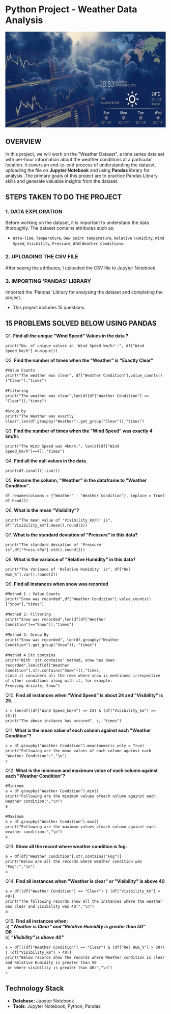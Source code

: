 # Python Project - Weather Data Analysis

<img src="https://github.com/AsadSayed07/Python_Project-Weather_Data_Analysis/blob/main/weather_image.jpg?raw=true" width="1000" height="300">

## OVERVIEW
In this project, we will work on the "Weather Dataset", a time series data set with per-hour information about the weather conditions at a particular location. It covers an end-to-end process of understanding the dataset, uploading the file on **Jupyter Notebook** and using **Pandas** library for analysis .The primary goals of this project are to practice Pandas Library skills and generate valuable insights from the dataset.

## STEPS TAKEN TO DO THE PROJECT

### 1. DATA EXPLORATION
Before working on the dataset, it is important to understand the data thoroughly. The dataset contains attributes such as:
- `Date-Time`, `Temperature`, `Dew point temperature`, `Relative Humidity`, `Wind Speed`, `Visibility`, `Pressure`, and `Weather Conditions`.

### 2. UPLOADING THE CSV FILE
After seeing the attributes, I uploaded the CSV file to Jupyter Notebook.

### 3. IMPORTING 'PANDAS' LIBRARY
Imported the 'Pandas' Library for analysing the dataset and completing the project.
- This project includes 15 questions.

## 15 PROBLEMS SOLVED BELOW USING PANDAS

Q1. **Find all the unique "Wind Speed" Values in the data ?**
```vim
print("No. of unique values in 'Wind Speed km/hr':", df["Wind Speed_km/h"].nunique())
```
Q2. **Find the number of times when the "Weather" is "Exactly Clear"**
```vim
#Value Counts
print("The weather was clear", df["Weather Condition"].value_counts()["Clear"],"times")

#Filtering
print("The weather was clear",len(df[df["Weather Condition"] == "Clear"]),"times")

#Group by
print("The Weather was exactly clear",len(df.groupby("Weather").get_group("Clear")),"times")
```
Q3. **Find the number of times when the "Wind Speed" was exactly 4 km/hr.**
```vim
print("The Wind Speed was 4km/h,", len(df[df["Wind Speed_km/h"]==4]),"times")
```
Q4. **Find all the null values in the data.**
```vim
print(df.isnull().sum())
```
Q5. **Rename the column, "Weather" in the dataframe to "Weather Condition".**
```vim
df.rename(columns = {"Weather" : "Weather Condition"}, inplace = True)
df.head(2)
```
Q6. **What is the mean "Visibility"?**
```vim
print("The mean value of 'Visibility_km/h' is", df["Visibility_km"].mean().round(2))
```
Q7. **What is the standard deviation of "Pressure" in this data?**
```vim
print("The standard deviation of 'Pressure' is",df["Press_kPa"].std().round(2))
```
Q8. **What is the variance of "Relative Humidity" in this data?**
```vim
print("The Variance of 'Relative Humidity' is", df["Rel Hum_%"].var().round(2))
```
Q9. **Find all instances when snow was recorded**
```vim
#Method 1 : Value Counts
print("Snow was recorded",df["Weather Condition"].value_counts()["Snow"],"times")

#Method 2: Filtering
print("Snow was recorded",len(df[df["Weather Condition"]=="Snow"]),"times")

#Method 3: Group By
print("Snow was recorded", len(df.groupby("Weather Condition").get_group("Snow")), "times")

#Method 4 Str.contains
print("With 'str.contains' method, snow has been recorded",len(df[df["Weather Condition"].str.contains("Snow")]),"times,
since it considers all the rows where snow is mentioned irrespective of other conditions along with it, for example:
Freezing drizzle, Snow")
```
Q10. **Find all instances when "Wind Speed" is about 24 and "Visibility" is 25.**
```vim
s = len(df[(df["Wind Speed_km/h"] == 24) & (df["Visibility_km"] == 25)])
print("The above instance has occured", s, "times")
```
Q11. **What is the mean value of each column against each "Weather Condition"?**
```vim
s = df.groupby("Weather Condition").mean(numeric_only = True)
print("Following are the mean values of each column against each 'Weather Condition':","\n")
s
```
Q12. **What is the minimum and maximum value of each column against each "Weather Condition"?**
```vim
#Minimum
a = df.groupby("Weather Condition").min()
print("Following are the minimum values ofeach column against each weather condition:","\n")
a

#Maximum
b = df.groupby("Weather Condition").max()
print("Following are the maximum values ofeach column against each weather condition:","\n")
b
```
Q13. **Show all the record where weather condition is fog.**
```vim
a = df[df["Weather Condition"].str.contains("Fog")]
print("Below are all the records where weather condition was 'Fog':","\n")
a
```
Q14. **Find all instances when "Weather is clear" or "Visibility" is above 40**
```vim
a = df[(df["Weather Condition"] == "Clear") | (df["Visibility_km"] > 40)]
print("The following records show all the instances where the weather was clear and visibility was 40:","\n")
a
```
Q15. **Find all instances when:**<br>
a) ***"Weather is Clear" and "Relative Humidity is greater than 50"*** <br>
**OR** <br>
b) ***"Visibility" is above 40"***
```vim
s = df[((df["Weather Condition"] == "Clear") & (df["Rel Hum_%"] > 50)) | (df["Visibility_km"] > 40)]
print("Below records show the records where Weather condition is clear and Relative Humidity is greater than 50
 or where visibility is greater than 40:","\n")
s
```

## Technology Stack
- **Database**: Jupyter Notebook
- **Tools**: Jupyter Notebook, Python, Pandas




